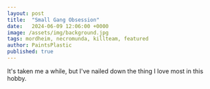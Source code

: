 ```yaml
---
layout: post
title:  "Small Gang Obsession"
date:   2024-06-09 12:06:00 +0000
image: /assets/img/background.jpg
tags: mordheim, necromunda, killteam, featured
author: PaintsPlastic
published: true
---
```


It's taken me a while, but I've nailed down the thing I love most in this hobby.